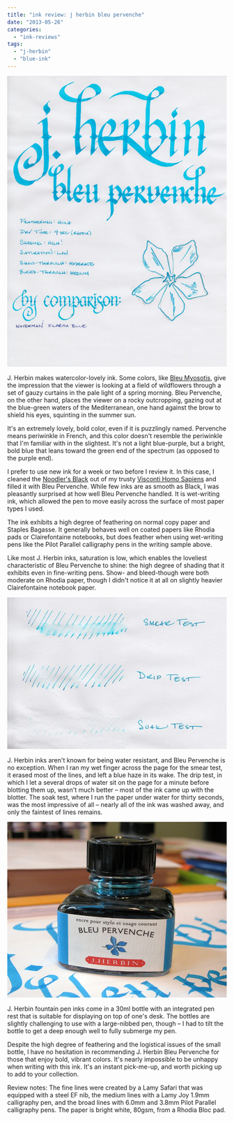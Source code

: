 ```yaml
---
title: "ink review: j herbin bleu pervenche"
date: "2013-05-26"
categories: 
  - "ink-reviews"
tags: 
  - "j-herbin"
  - "blue-ink"
---
```


![j herbin bleu pervenche writing sample](exemplar.jpg)

J. Herbin makes watercolor-lovely ink. Some colors, like [Bleu Myosotis](/blog/2010/11/15/ink-review-j-herbin-bleu-myosotis.html), give the impression that the viewer is looking at a field of wildflowers through a set of gauzy curtains in the pale light of a spring morning. Bleu Pervenche, on the other hand, places the viewer on a rocky outcropping, gazing out at the blue-green waters of the Mediterranean, one hand against the brow to shield his eyes, squinting in the summer sun.

It's an extremely lovely, bold color, even if it is puzzlingly named. Pervenche means periwinkle in French, and this color doesn't resemble the periwinkle that I'm familiar with in the slightest. It's not a light blue-purple, but a bright, bold blue that leans toward the green end of the spectrum (as opposed to the purple end).

I prefer to use new ink for a week or two before I review it. In this case, I cleaned the [Noodler's Black](/blog/2012/3/24/ink-review-noodlers-black-revisited.html) out of my trusty [Visconti Homo Sapiens](/blog/2011/11/20/pen-review-visconti-homo-sapiens.html) and filled it with Bleu Pervenche. While few inks are as smooth as Black, I was pleasantly surprised at how well Bleu Pervenche handled. It is wet-writing ink, which allowed the pen to move easily across the surface of most paper types I used.

The ink exhibits a high degree of feathering on normal copy paper and Staples Bagasse. It generally behaves well on coated papers like Rhodia pads or Clairefontaine notebooks, but does feather when using wet-writing pens like the Pilot Parallel calligraphy pens in the writing sample above.

Like most J. Herbin inks, saturation is low, which enables the loveliest characteristic of Bleu Pervenche to shine: the high degree of shading that it exhibits even in fine-writing pens. Show- and bleed-though were both moderate on Rhodia paper, though I didn't notice it at all on slightly heavier Clairefontaine notebook paper.

![j herbin bleu pervenche water test](durability.jpg)

J. Herbin inks aren't known for being water resistant, and Bleu Pervenche is no exception. When I ran my wet finger across the page for the smear test, it erased most of the lines, and left a blue haze in its wake. The drip test, in which I let a several drops of water sit on the page for a minute before blotting them up, wasn't much better – most of the ink came up with the blotter. The soak test, where I run the paper under water for thirty seconds, was the most impressive of all – nearly all of the ink was washed away, and only the faintest of lines remains.

![j herbin bleu pervenche bottle](bottle.jpg)

J. Herbin fountain pen inks come in a 30ml bottle with an integrated pen rest that is suitable for displaying on top of one's desk. The bottles are slightly challenging to use with a large-nibbed pen, though – I had to tilt the bottle to get a deep enough well to fully submerge my pen.

Despite the high degree of feathering and the logistical issues of the small bottle, I have no hesitation in recommending J. Herbin Bleu Pervenche for those that enjoy bold, vibrant colors. It's nearly impossible to be unhappy when writing with this ink. It's an instant pick-me-up, and worth picking up to add to your collection.

Review notes: The fine lines were created by a Lamy Safari that was equipped with a steel EF nib, the medium lines with a Lamy Joy 1.9mm calligraphy pen, and the broad lines with 6.0mm and 3.8mm Pilot Parallel calligraphy pens. The paper is bright white, 80gsm, from a Rhodia Bloc pad.
